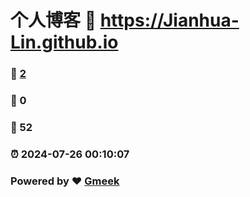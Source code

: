 # 个人博客 :link: https://Jianhua-Lin.github.io 
### :page_facing_up: [2](https://Jianhua-Lin.github.io/tag.html) 
### :speech_balloon: 0 
### :hibiscus: 52 
### :alarm_clock: 2024-07-26 00:10:07 
### Powered by :heart: [Gmeek](https://github.com/Meekdai/Gmeek)
